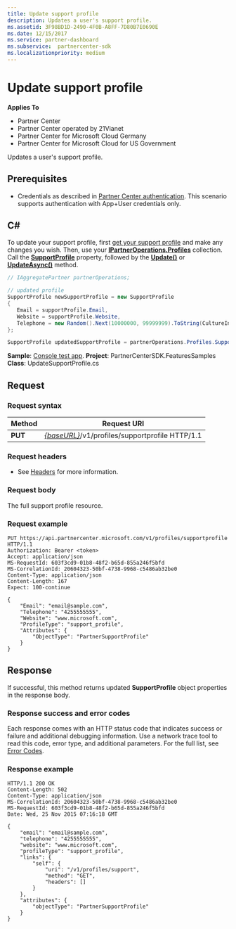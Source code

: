 ```yaml
---
title: Update support profile
description: Updates a user's support profile.
ms.assetid: 3F98BD1D-2490-4F0B-A8FF-7D80B7E0690E
ms.date: 12/15/2017
ms.service: partner-dashboard
ms.subservice:  partnercenter-sdk
ms.localizationpriority: medium
---
```


# Update support profile


**Applies To**

- Partner Center
- Partner Center operated by 21Vianet
- Partner Center for Microsoft Cloud Germany
- Partner Center for Microsoft Cloud for US Government

Updates a user's support profile.

## <span id="Prerequisites"/><span id="prerequisites"/><span id="PREREQUISITES"/>Prerequisites


- Credentials as described in [Partner Center authentication](partner-center-authentication.md). This scenario supports authentication with App+User credentials only.

## <span id="C_"/><span id="c_"/>C#


To update your support profile, first [get your support profile](get-support-profile.md) and make any changes you wish. Then, use your [**IPartnerOperations.Profiles**](https://docs.microsoft.com/dotnet/api/microsoft.store.partnercenter.ipartner.profiles) collection. Call the [**SupportProfile**](https://docs.microsoft.com/dotnet/api/microsoft.store.partnercenter.profiles.isupportprofile) property, followed by the [**Update()**](https://docs.microsoft.com/dotnet/api/microsoft.store.partnercenter.profiles.isupportprofile.update) or [**UpdateAsync()**](https://docs.microsoft.com/dotnet/api/microsoft.store.partnercenter.profiles.isupportprofile.updateasync) method.

``` csharp
// IAggregatePartner partnerOperations;

// updated profile
SupportProfile newSupportProfile = new SupportProfile
{
   Email = supportProfile.Email,
   Website = supportProfile.Website,
   Telephone = new Random().Next(10000000, 99999999).ToString(CultureInfo.InvariantCulture)
};

SupportProfile updatedSupportProfile = partnerOperations.Profiles.SupportProfile.Update(newSupportProfile);
```

**Sample**: [Console test app](console-test-app.md). **Project**: PartnerCenterSDK.FeaturesSamples **Class**: UpdateSupportProfile.cs

## <span id="Request"/><span id="request"/><span id="REQUEST"/>Request


### Request syntax

| Method  | Request URI                                                                     |
|---------|---------------------------------------------------------------------------------|
| **PUT** | [*{baseURL}*](partner-center-rest-urls.md)/v1/profiles/supportprofile HTTP/1.1 |



### Request headers

- See [Headers](headers.md) for more information.

### Request body

The full support profile resource.

### Request example

```http
PUT https://api.partnercenter.microsoft.com/v1/profiles/supportprofile HTTP/1.1
Authorization: Bearer <token>
Accept: application/json
MS-RequestId: 603f3cd9-01b8-48f2-b65d-855a246f5bfd
MS-CorrelationId: 20604323-50bf-4738-9968-c5486ab32be0
Content-Type: application/json
Content-Length: 167
Expect: 100-continue

{
    "Email": "email@sample.com",
    "Telephone": "4255555555",
    "Website": "www.microsoft.com",
    "ProfileType": "support_profile",
    "Attributes": {
        "ObjectType": "PartnerSupportProfile"
    }
}
```

## <span id="Response"/><span id="response"/><span id="RESPONSE"/>Response


If successful, this method returns updated **SupportProfile** object properties in the response body.

### Response success and error codes

Each response comes with an HTTP status code that indicates success or failure and additional debugging information. Use a network trace tool to read this code, error type, and additional parameters. For the full list, see [Error Codes](error-codes.md).

### Response example

```http
HTTP/1.1 200 OK
Content-Length: 502
Content-Type: application/json
MS-CorrelationId: 20604323-50bf-4738-9968-c5486ab32be0
MS-RequestId: 603f3cd9-01b8-48f2-b65d-855a246f5bfd
Date: Wed, 25 Nov 2015 07:16:18 GMT

{
    "email": "email@sample.com",
    "telephone": "4255555555",
    "website": "www.microsoft.com",
    "profileType": "support_profile",
    "links": {
        "self": {
            "uri": "/v1/profiles/support",
            "method": "GET",
            "headers": []
        }
    },
    "attributes": {
        "objectType": "PartnerSupportProfile"
    }
}
```








